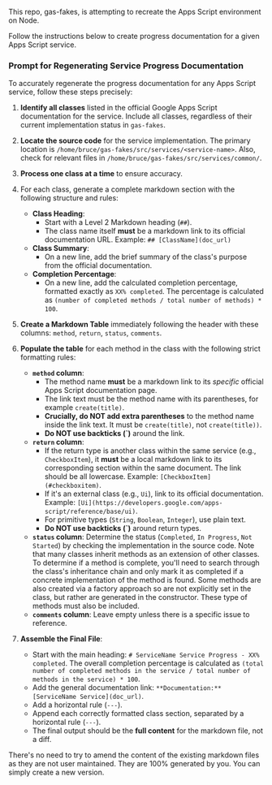 This repo, gas-fakes, is attempting to recreate the Apps Script environment on Node.

Follow the instructions below to create progress documentation for a given Apps Script service.

### Prompt for Regenerating Service Progress Documentation

To accurately regenerate the progress documentation for any Apps Script service, follow these steps precisely:

1.  **Identify all classes** listed in the official Google Apps Script documentation for the service. Include all classes, regardless of their current implementation status in `gas-fakes`.

2.  **Locate the source code** for the service implementation. The primary location is `/home/bruce/gas-fakes/src/services/<service-name>`. Also, check for relevant files in `/home/bruce/gas-fakes/src/services/common/`.

3.  **Process one class at a time** to ensure accuracy.

4.  For each class, generate a complete markdown section with the following structure and rules:
    *   **Class Heading**:
        *   Start with a Level 2 Markdown heading (`##`).
        *   The class name itself **must** be a markdown link to its official documentation URL. Example: `## [ClassName](doc_url)`
    *   **Class Summary**:
        *   On a new line, add the brief summary of the class's purpose from the official documentation.
    *   **Completion Percentage**:
        *   On a new line, add the calculated completion percentage, formatted exactly as `XX% completed`. The percentage is calculated as `(number of completed methods / total number of methods) * 100`.

5.  **Create a Markdown Table** immediately following the header with these columns: `method`, `return`, `status`, `comments`.

6.  **Populate the table** for each method in the class with the following strict formatting rules:
    *   **`method` column**:
        *   The method name **must** be a markdown link to its *specific* official Apps Script documentation page.
        *   The link text must be the method name with its parentheses, for example `create(title)`.
        *   **Crucially, do NOT add extra parentheses** to the method name inside the link text. It must be `create(title)`, not `create(title))`.
        *   **Do NOT use backticks (`)** around the link.
    *   **`return` column**:
        *   If the return type is another class within the same service (e.g., `CheckboxItem`), it **must** be a local markdown link to its corresponding section within the same document. The link should be all lowercase. Example: `[CheckboxItem](#checkboxitem)`.
        *   If it's an external class (e.g., `Ui`), link to its official documentation. Example: `[Ui](https://developers.google.com/apps-script/reference/base/ui)`.
        *   For primitive types (`String`, `Boolean`, `Integer`), use plain text.
        *   **Do NOT use backticks (`)** around return types.
    *   **`status` column**: Determine the status (`Completed`, `In Progress`, `Not Started`) by checking the implementation in the source code. Note that many classes inherit methods as an extension of other classes. To determine if a method is complete, you'll need to search through the class's inheritance chain and only mark it as completed if a concrete implementation of the method is found. Some methods are also created via a factory approach so are not explicitly set in the class, but rather are generated in the constructor. These type of methods must also be included.
    *   **`comments` column**: Leave empty unless there is a specific issue to reference.

7.  **Assemble the Final File**:
    *   Start with the main heading: `# ServiceName Service Progress - XX% completed`. The overall completion percentage is calculated as `(total number of completed methods in the service / total number of methods in the service) * 100`.
    *   Add the general documentation link: `**Documentation:** [ServiceName Service](doc_url)`.
    *   Add a horizontal rule (`---`).
    *   Append each correctly formatted class section, separated by a horizontal rule (`---`).
    *   The final output should be the **full content** for the markdown file, not a diff.

There's no need to try to amend the content of the existing markdown files as they are not user maintained. They are 100% generated by you. You can simply create a new version.
